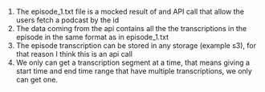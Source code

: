 1. The episode_1.txt file is a mocked result of and API call that allow the users fetch a podcast by the id
2. The data coming from the api contains all the the transcriptions in the episode in the same format as in episode_1.txt
3. The episode transcription can be stored in any storage (example s3), for that reason I think this is an api call
4. We only can get a transcription segment at a time, that means giving a start time and end time range that
have multiple transcriptions, we only can get one.